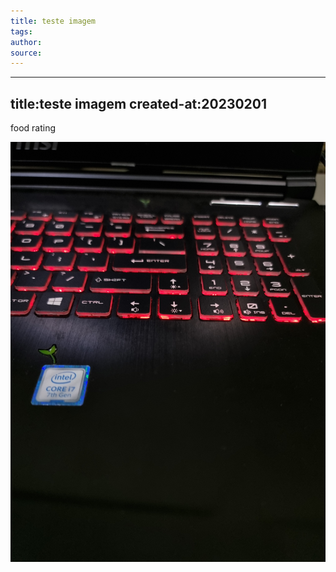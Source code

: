 ```yaml
---
title: teste imagem
tags: 
author: 
source: 
---
```

---
title:teste imagem
created-at:20230201
---

food rating

![](camera_b25e4994-1e60-4b43-90b1-2aa577a91e81.jpg)